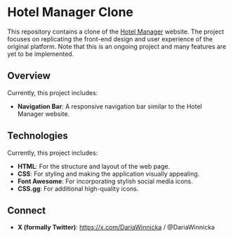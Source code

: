 # Hotel Manager Clone

This repository contains a clone of the [Hotel Manager](http://www.hotelmanager.co) website. The project focuses on replicating the front-end design and user experience of the original platform. Note that this is an ongoing project and many features are yet to be implemented.

## Overview

Currently, this project includes:

- **Navigation Bar**: A responsive navigation bar similar to the Hotel Manager website.

## Technologies

Currently, this project includes:

- **HTML**: For the structure and layout of the web page.
- **CSS**: For styling and making the application visually appealing.
- **Font Awesome**: For incorporating stylish social media icons.
- **CSS.gg**: For additional high-quality icons.

## Connect

- **X (formally Twitter)**: https://x.com/DariaWinnicka / @DariaWinnicka
